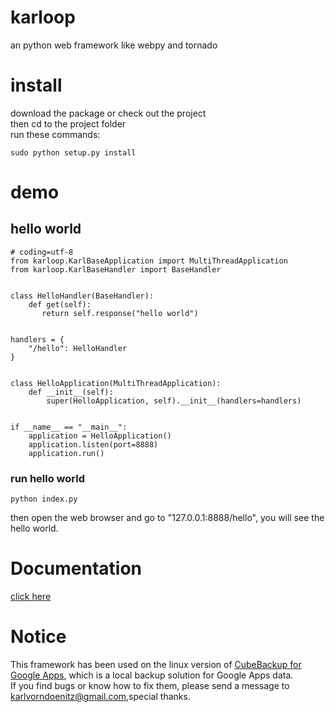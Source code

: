 # karloop
an python web framework like webpy and tornado

# install
download the package or check out the project  
then cd to the project folder  
run these commands:  

    sudo python setup.py install  

# demo
## hello world

    # coding=utf-8
    from karloop.KarlBaseApplication import MultiThreadApplication  
    from karloop.KarlBaseHandler import BaseHandler  
  
  
    class HelloHandler(BaseHandler):  
        def get(self):  
           return self.response("hello world")  
          
    
    handlers = {
        "/hello": HelloHandler
    }


    class HelloApplication(MultiThreadApplication):
        def __init__(self):
            super(HelloApplication, self).__init__(handlers=handlers)
            
    
    if __name__ == "__main__":
        application = HelloApplication()
        application.listen(port=8888)
        application.run()
        
### run hello world
    python index.py
then open the web browser and go to "127.0.0.1:8888/hello", you will see the hello world.

# Documentation
[click here](https://github.com/karloop/karloop/blob/master/documentation.md)

# Notice
This framework has been used on the linux version of <a href="http://www.cubebackup.com"> CubeBackup for Google Apps</a>, which is a local backup solution for Google Apps data.   
If you find bugs or know how to fix them,  please send a message to karlvorndoenitz@gmail.com,special thanks.   
